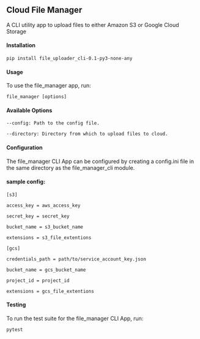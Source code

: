 ## Cloud File Manager 

A CLI utility app to upload files to either Amazon S3 or Google Cloud Storage

#### Installation

`pip install file_uploader_cli-0.1-py3-none-any`

#### Usage

To use the file_manager app, run:

`file_manager [options]`

#### Available Options

```
--config: Path to the config file.

--directory: Directory from which to upload files to cloud.
```

#### Configuration

The file_manager CLI App can be configured by creating a config.ini file in the same directory as the file_manager_cli module.

#### sample config:
```
[s3]

access_key = aws_access_key

secret_key = secret_key

bucket_name = s3_bucket_name

extensions = s3_file_extentions

[gcs]

credentials_path = path/to/service_account_key.json

bucket_name = gcs_bucket_name

project_id = project_id

extensions = gcs_file_extentions
```

#### Testing

To run the test suite for the file_manager CLI App, run:

`pytest`

